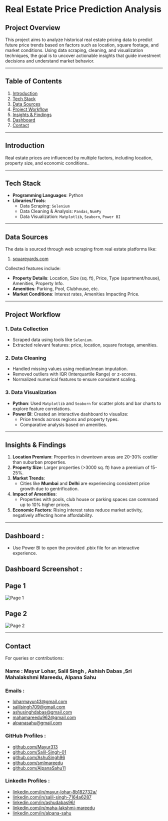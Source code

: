 # **Real Estate Price Prediction Analysis**

## **Project Overview**  
This project aims to analyze historical real estate pricing data to predict future price trends based on factors such as location, square footage, and market conditions. Using data scraping, cleaning, and visualization techniques, the goal is to uncover actionable insights that guide investment decisions and understand market behavior.  

---

## **Table of Contents**  
1. [Introduction](#introduction)  
2. [Tech Stack](#tech-stack)  
3. [Data Sources](#data-sources)  
4. [Project Workflow](#project-workflow)  
5. [Insights & Findings](#insights--findings)  
6. [Dashboard](#Dashboard)  
7. [Contact](#contact)  

---

## **Introduction**  
Real estate prices are influenced by multiple factors, including location, property size, and economic conditions..  

---

## **Tech Stack**  
- **Programming Languages**: Python  
- **Libraries/Tools**:  
  - Data Scraping:  `Selenium`  
  - Data Cleaning & Analysis: `Pandas`, `NumPy`  
  - Data Visualization: `Matplotlib`, `Seaborn`, `Power BI`  

---

## **Data Sources**  
The data is sourced through web scraping from real estate platforms like:  
1. [squareyards.com](https://www.squareyards.com/?source=fyEmgc3%2FD3F2sUtf6c4d6Q%3D%3D0n&gclid=Cj0KCQiAouG5BhDBARIsAOc08RTXCl6_3USKv007I7H7A2lHejiH6IdwtJDljlVZBNK09WwVot8PMbcaAmlsEALw_wcB&gad_source=1)

Collected features include:  
- **Property Details**: Location, Size (sq. ft), Price, Type (apartment/house), Amenities, Property Info.  
- **Amenities**: Parking, Pool, Clubhouse, etc.  
- **Market Conditions**: Interest rates, Amenities Impacting Price.  

---

## **Project Workflow**  

### **1. Data Collection**  
- Scraped data using tools like `Selenium`.  
- Extracted relevant features: price, location, square footage, amenities.  

### **2. Data Cleaning**  
- Handled missing values using median/mean imputation.  
- Removed outliers with IQR (Interquartile Range) or z-scores.  
- Normalized numerical features to ensure consistent scaling.  

### **3. Data Visualization**  
- **Python**: Used `Matplotlib` and `Seaborn` for scatter plots and bar charts to explore feature correlations.  
- **Power BI**: Created an interactive dashboard to visualize:  
  - Price trends across regions and property types.  
  - Comparative analysis based on amenities.  

---

## **Insights & Findings**  

1. **Location Premium**: Properties in downtown areas are 20-30% costlier than suburban properties.  
2. **Property Size**: Larger properties (>3000 sq. ft) have a premium of 15-25%.  
3. **Market Trends**:  
   - Cities like **Mumbai** and **Delhi** are experiencing consistent price growth due to gentrification.  
5. **Impact of Amenities**:  
   - Properties with pools, club house or parking spaces can command up to 10% higher prices.  
6. **Economic Factors**: Rising interest rates reduce market activity, negatively affecting home affordability.  

---

## **Dashboard** :
- Use Power BI to open the provided .pbix file for an interactive experience.

## **Dashboard Screenshot** :

## Page 1
![Page 1](https://drive.google.com/uc?export=view&id=1DvAWmHmZPXILaMjlPWzugxd4cayApdfo)

## Page 2
![Page 2](https://drive.google.com/uc?export=view&id=1NfS--DdIR0C_AekDnjyEuU2EU-ebL5xP)

---

## **Contact**  
For queries or contributions:  

### **Name** : Mayur Lohar, Salil Singh , Ashish Dabas ,Sri Mahalakshmi Mareedu, Alpana Sahu
 
### **Emails** :
- [loharmayur43@gmail.com](mailto:loharmayur43@gmail.com)  
- [salilsingh709@gmail.com](mailto:salilsingh709@gmail.com)  
- [ashusinghdabas@gmail.com](mailto:ashusinghdabas@gmail.com)  
- [mahamareedu962@gmail.com](mailto:mahamareedu962@gmail.com)  
- [alpanasahu@gmail.com](mailto:alpanasahu@gmail.com)  

### **GitHub Profiles** :
- [github.com/Mayur313](https://github.com/Mayur313)  
- [github.com/Salil-Singh-01](https://github.com/Salil-Singh-01)  
- [github.com/AshuSingh96](https://github.com/AshuSingh96)  
- [github.com/smlmareedu](https://github.com/smlmareedu)  
- [github.com/AlpanaSahu11](https://github.com/AlpanaSahu11)  

### **LinkedIn Profiles** :
- [linkedin.com/in/mayur-lohar-8b182732a/](https://www.linkedin.com/in/mayur-lohar-8b182732a/)  
- [linkedin.com/in/salil-singh-7164a6287](https://www.linkedin.com/in/salil-singh-7164a6287)  
- [linkedin.com/in/ashudabas96/](https://www.linkedin.com/in/ashudabas96/)  
- [linkedin.com/in/maha-lakshmi-mareedu](https://www.linkedin.com/in/maha-lakshmi-mareedu-bb3208259)  
- [linkedin.com/in/alpana-sahu](https://www.linkedin.com/in/alpana-sahu-b6bb6b1b3/)  
